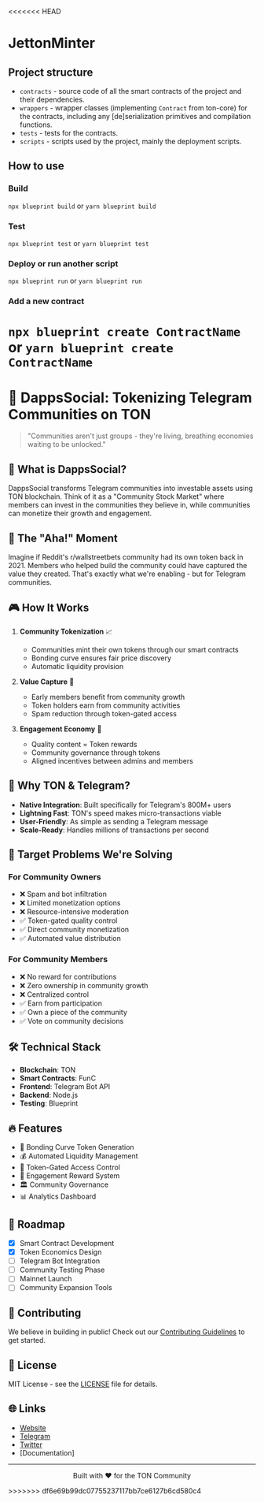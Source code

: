 <<<<<<< HEAD
# JettonMinter

## Project structure

-   `contracts` - source code of all the smart contracts of the project and their dependencies.
-   `wrappers` - wrapper classes (implementing `Contract` from ton-core) for the contracts, including any [de]serialization primitives and compilation functions.
-   `tests` - tests for the contracts.
-   `scripts` - scripts used by the project, mainly the deployment scripts.

## How to use

### Build

`npx blueprint build` or `yarn blueprint build`

### Test

`npx blueprint test` or `yarn blueprint test`

### Deploy or run another script

`npx blueprint run` or `yarn blueprint run`

### Add a new contract

`npx blueprint create ContractName` or `yarn blueprint create ContractName`
=======
# 🌟 DappsSocial: Tokenizing Telegram Communities on TON

> "Communities aren't just groups - they're living, breathing economies waiting to be unlocked." 

## 🎯 What is DappsSocial?

DappsSocial transforms Telegram communities into investable assets using TON blockchain. Think of it as a "Community Stock Market" where members can invest in the communities they believe in, while communities can monetize their growth and engagement.

## 🤔 The "Aha!" Moment

Imagine if Reddit's r/wallstreetbets community had its own token back in 2021. Members who helped build the community could have captured the value they created. That's exactly what we're enabling - but for Telegram communities.

## 🎮 How It Works

1. **Community Tokenization** 📈
   - Communities mint their own tokens through our smart contracts
   - Bonding curve ensures fair price discovery
   - Automatic liquidity provision

2. **Value Capture** 💎
   - Early members benefit from community growth
   - Token holders earn from community activities
   - Spam reduction through token-gated access

3. **Engagement Economy** 🔄
   - Quality content = Token rewards
   - Community governance through tokens
   - Aligned incentives between admins and members

## 🚀 Why TON & Telegram?

- **Native Integration**: Built specifically for Telegram's 800M+ users
- **Lightning Fast**: TON's speed makes micro-transactions viable
- **User-Friendly**: As simple as sending a Telegram message
- **Scale-Ready**: Handles millions of transactions per second

## 🎯 Target Problems We're Solving

### For Community Owners
- ❌ Spam and bot infiltration
- ❌ Limited monetization options
- ❌ Resource-intensive moderation
- ✅ Token-gated quality control
- ✅ Direct community monetization
- ✅ Automated value distribution

### For Community Members
- ❌ No reward for contributions
- ❌ Zero ownership in community growth
- ❌ Centralized control
- ✅ Earn from participation
- ✅ Own a piece of the community
- ✅ Vote on community decisions

## 🛠 Technical Stack

- **Blockchain**: TON
- **Smart Contracts**: FunC
- **Frontend**: Telegram Bot API
- **Backend**: Node.js
- **Testing**: Blueprint

## 🔥 Features

- 🎯 Bonding Curve Token Generation
- 💰 Automated Liquidity Management
- 🔐 Token-Gated Access Control
- 🎁 Engagement Reward System
- 🏛 Community Governance
- 📊 Analytics Dashboard

## 🚗 Roadmap

- [x] Smart Contract Development
- [x] Token Economics Design
- [ ] Telegram Bot Integration
- [ ] Community Testing Phase
- [ ] Mainnet Launch
- [ ] Community Expansion Tools

## 🤝 Contributing

We believe in building in public! Check out our [Contributing Guidelines](CONTRIBUTING.md) to get started.

## 📜 License

MIT License - see the [LICENSE](LICENSE) file for details.

## 🌐 Links

- [Website](https://dapps.social)
- [Telegram](https://t.me/dapps_co)
- [Twitter](https://twitter.com/dapps_co)
- [Documentation]

---

<p align="center">
Built with ❤️ for the TON Community
</p>
>>>>>>> df6e69b99dc07755237117bb7ce6127b6cd580c4
